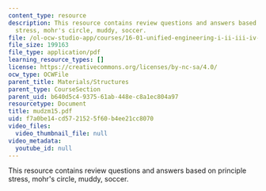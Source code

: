 ```yaml
---
content_type: resource
description: This resource contains review questions and answers based on principle
  stress, mohr's circle, muddy, soccer.
file: /ol-ocw-studio-app/courses/16-01-unified-engineering-i-ii-iii-iv-fall-2005-spring-2006/f7a0be14cd5721525f60b4ee21cc8070_mudzm15.pdf
file_size: 199163
file_type: application/pdf
learning_resource_types: []
license: https://creativecommons.org/licenses/by-nc-sa/4.0/
ocw_type: OCWFile
parent_title: Materials/Structures
parent_type: CourseSection
parent_uid: b640d5c4-9375-61ab-448e-c8a1ec804a97
resourcetype: Document
title: mudzm15.pdf
uid: f7a0be14-cd57-2152-5f60-b4ee21cc8070
video_files:
  video_thumbnail_file: null
video_metadata:
  youtube_id: null
---
```

This resource contains review questions and answers based on principle stress, mohr's circle, muddy, soccer.